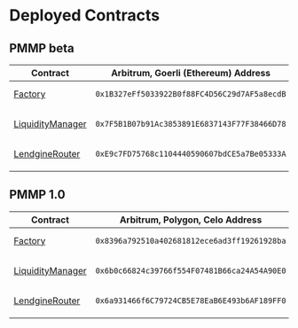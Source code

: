 # Deployed Contracts

## PMMP beta

| Contract                                                | Arbitrum, Goerli (Ethereum) Address                                                                                 |
| ------------------------------------------------------- | ------------------------------------------------------------------------------------------------------------------- |
| [Factory](smart-contracts/factory.md)                   | <pre class="language-solidity"><code class="lang-solidity">0x1B327eFf5033922B0f88FC4D56C29d7AF5a8ecdB
</code></pre> |
| [LiquidityManager](smart-contracts/liquiditymanager.md) | <pre class="language-solidity"><code class="lang-solidity">0x7F5B1B07b91Ac3853891E6837143F77F38466D78
</code></pre> |
| [LendgineRouter](smart-contracts/lendginerouter.md)     | <pre class="language-solidity"><code class="lang-solidity">0xE9c7FD75768c1104440590607bdCE5a7Be05333A
</code></pre> |



## PMMP 1.0

| Contract                                                | Arbitrum, Polygon, Celo Address                                                                                     |
| ------------------------------------------------------- | ------------------------------------------------------------------------------------------------------------------- |
| [Factory](smart-contracts/factory.md)                   | <pre class="language-solidity"><code class="lang-solidity">0x8396a792510a402681812ece6ad3ff19261928ba
</code></pre> |
| [LiquidityManager](smart-contracts/liquiditymanager.md) | <pre class="language-solidity"><code class="lang-solidity">0x6b0c66824c39766f554F07481B66ca24A54A90E0
</code></pre> |
| [LendgineRouter](smart-contracts/lendginerouter.md)     | <pre class="language-solidity"><code class="lang-solidity">0x6a931466f6C79724CB5E78EaB6E493b6AF189FF0
</code></pre> |

